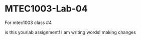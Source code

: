 # MTEC1003-Lab-04
For mtec1003 class #4

is this yourlab assignment! I am writing words!
making changes
